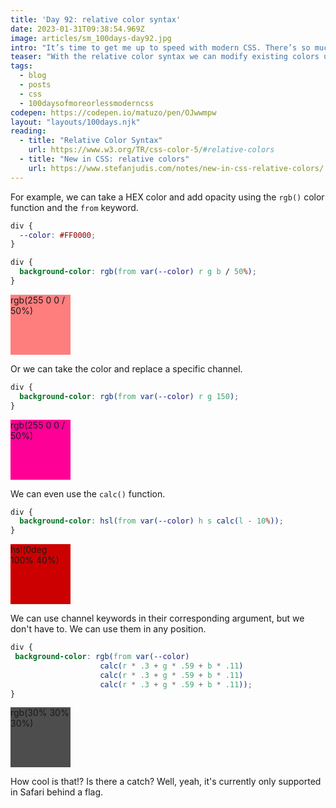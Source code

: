 ```yaml
---
title: 'Day 92: relative color syntax'
date: 2023-01-31T09:38:54.969Z
image: articles/sm_100days-day92.jpg
intro: "It’s time to get me up to speed with modern CSS. There’s so much new in CSS that I know too little about. To change that I’ve started [#100DaysOfMoreOrLessModernCSS](/blog/2022/100-days-of-more-or-less-modern-css/). Why more or less modern CSS? Because some topics will be about cutting-edge features, while other stuff has been around for quite a while already, but I just have little to no experience with it."
teaser: "With the relative color syntax we can modify existing colors using color functions. If an origin color is specified, each color channel can either be directly specified, or taken from the origin color and modified."
tags:
  - blog
  - posts
  - css
  - 100daysofmoreorlessmoderncss
codepen: https://codepen.io/matuzo/pen/OJwwmpw
layout: "layouts/100days.njk"
reading:
  - title: "Relative Color Syntax"
    url: https://www.w3.org/TR/css-color-5/#relative-colors
  - title: "New in CSS: relative colors"
    url: https://www.stefanjudis.com/notes/new-in-css-relative-colors/
---
```


For example, we can take a HEX color and add opacity using the `rgb()` color function and the `from` keyword.

<style>
  [data-sample] div {
    height: 6rem;
    width: 6rem;
  }

  .sample1 div {
    background-color: rgb(255 0 0 / 50%);
  }

  .sample2 div {
    background-color: rgb(255 0 150);
  }

  .sample3 div {
    background-color: hsl(0deg 100% 40%);
  }

  .sample4 div {
    background-color: rgb(30% 30% 30%);
  }
</style>

```css
div {
  --color: #FF0000;
}

div {
  background-color: rgb(from var(--color) r g b / 50%);
}
```

<div data-sample="demo" class="sample1">
  <div><span class="u-vh">rgb(255 0 0 / 50%)</span></div>
</div>

Or we can take the color and replace a specific channel.

```css
div {
  background-color: rgb(from var(--color) r g 150);
}
```

<div data-sample="demo" class="sample2">
  <div><span class="u-vh">rgb(255 0 0 / 50%)</span></div>
</div>

We can even use the `calc()` function.

```css
div {
  background-color: hsl(from var(--color) h s calc(l - 10%));
}
```

<div data-sample="demo" class="sample3">
  <div><span class="u-vh">hsl(0deg 100% 40%)</span></div>
</div>

We can use channel keywords in their corresponding argument, but we don't have to. We can use them in any position.

```css
div {
 background-color: rgb(from var(--color)
                    calc(r * .3 + g * .59 + b * .11)
                    calc(r * .3 + g * .59 + b * .11)
                    calc(r * .3 + g * .59 + b * .11));
}
```

<div data-sample="demo" class="sample4">
  <div><span class="u-vh">rgb(30% 30% 30%)</span></div>
</div>

How cool is that!? Is there a catch? Well, yeah, it's currently only supported in Safari behind a flag.